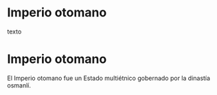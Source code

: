 # Imperio otomano
texto


# Imperio otomano
El Imperio otomano fue un Estado multiétnico gobernado por la dinastía osmanlí. 
